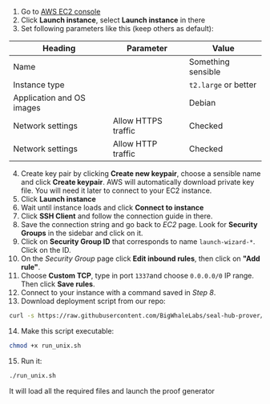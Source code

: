 1. Go to [AWS EC2 console](https://us-east-1.console.aws.amazon.com/ec2/)
2. Click **Launch instance**, select **Launch instance** in there
3. Set following parameters like this (keep others as default):

| Heading                   | Parameter           | Value                |
| ------------------------- | ------------------- | -------------------- |
| Name                      |                     | Something sensible   |
| Instance type             |                     | `t2.large` or better |
| Application and OS images |                     | Debian               |
| Network settings          | Allow HTTPS traffic | Checked              |
| Network settings          | Allow HTTP traffic  | Checked              |

4. Create key pair by clicking **Create new keypair**, choose a sensible name and click **Create keypair**. AWS will automatically download private key file. You will need it later to connect to your EC2 instance.
5. Click **Launch instance**
6. Wait until instance loads and click **Connect to instance**
7. Click **SSH Client** and follow the connection guide in there.
8. Save the connection string and go back to _EC2_ page. Look for **Security Groups** in the sidebar and click on it.
9. Click on **Security Group ID** that corresponds to name `launch-wizard-*`. Click on the ID.
10. On the _Security Group_ page click **Edit inbound rules**, then click on **"Add rule"**.
11. Choose **Custom TCP**, type in port `1337`and choose `0.0.0.0/0` IP range. Then click **Save rules**.
12. Connect to your instance with a command saved in _Step 8_.
13. Download deployment script from our repo:

```bash
curl -s https://raw.githubusercontent.com/BigWhaleLabs/seal-hub-prover/add-cloud-deployment/run_unix.sh --output run_unix.sh
```

14. Make this script executable:

```bash
chmod +x run_unix.sh
```

15. Run it:

```bash
./run_unix.sh
```

It will load all the required files and launch the proof generator
